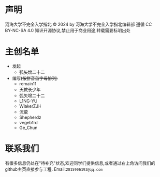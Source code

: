 # 声明

河海大学不完全入学指北 © 2024 by 河海大学不完全入学指北编辑部 遵循 CC BY-NC-SA 4.0 知识开源协议,禁止用于商业用途,转载需要标明出处

# 主创名单

- 发起
  - 弧矢增二十二
- 编写~~(按拼音首字母排列)~~
  - remain11
  - 天教长少年
  - 弧矢增二十二
  - L1NG-YU
  - WlakerZJH
  - 流萤
  - Shepherdz
  - vegeb1rd
  - Ge_Chun

# 联系我们
有很多信息仍处在"待补充"状态,欢迎同学们提供信息,或者通过右上角访问我们的github主页直接参与工程.
Email:``2815906193@qq.com``
